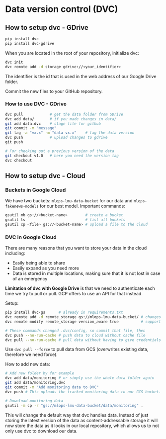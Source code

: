 # Data version control (DVC)

## How to setup dvc - GDrive

```bash
pip install dvc
pip install dvc-gdrive
```

When you are located in the root of your repository, initialize dvc:

```bash
dvc init
dvc remote add -d storage gdrive://<your_identifier>
```
The identifier is the id that is used in the web address of our Google Drive folder.

Commit the new files to your GitHub repository.

###  How to use DVC - GDrive

```bash
dvc pull            # get the data folder from GDrive
dvc add data/       # if you made changes in data/
git add data.dvc    # stage file for github
git commit -m "message"
git tag -a "vx.x" -m "data vx.x"    # tag the data version
dvc push            # upload changes to gdrive
git push

# For checking out a previous version of the data
git checkout v1.0   # here you need the version tag
dvc checkout
```

## How to setup dvc - Cloud
### Buckets in Google Cloud
We have two buckets: `mlops-lmu-data-bucket` for our data and `mlops-fakenews-models` for our best model.
Important commands:
```bash
gsutil mb gs://<bucket-name>        # create a bucket
gsutil ls                           # list all buckets
gsutil cp <file> gs://<bucket-name> # upload a file to the cloud
```

### DVC in Google Cloud
There are many reasons that you want to store your data in the cloud including:

- Easily being able to share
- Easily expand as you need more
- Data is stored in multiple locations, making sure that it is not lost in case of an emergency

**Limitation of dvc with Google Drive** is that we need to authenticate each time we try to pull or pull. GCP offers to use an API for that instead.

Setup:
```bash
pip install dvc-gs      # already in requirements.txt
dvc remote add -d remote_storage gs://mlops-lmu-data-bucket/ # changes storage from Drive to GCS
dvc remote modify remote_storage version_aware true          # support object versioning

# These commands changed .dvc/config, so commit that file, then
dvc push --no-run-cache # push data to cloud without cache file
dvc pull --no-run-cache # pull data without having to give credentials
```
Use `dvc pull --force` to pull data from GCS (overwrites existing data, therefore we need force).

How to add new data:
```bash
# Add new folder by for example
dvc add data/monitoring # or simply use the whole data folder again
git add data/monitoring.dvc
git commit -m "Add monitoring data to DVC"
dvc push # This uploads the tracked monitoring data to our GCS bucket.

# Download monitoring data
gsutil -m cp -r "gs://mlops-lmu-data-bucket/data/monitoring" .
```
This will change the default way that dvc handles data. Instead of just storing the latest version of the data as content-addressable storage it will now store the data as it looks in our local repository, which allows us to not only use dvc to download our data.
